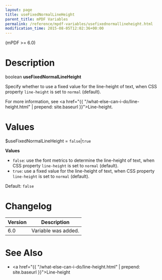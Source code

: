 ```yaml
---
layout: page
title: useFixedNormalLineHeight
parent_title: mPDF Variables
permalink: /reference/mpdf-variables/usefixednormallineheight.html
modification_time: 2015-08-05T12:02:36+00:00
---
```


(mPDF >= 6.0)

# Description

boolean **useFixedNormalLineHeight**

Specify whether to use a fixed value for the line-height of text, when CSS property `line-height` is set to `normal` (default).

For more information, see <a href="{{ "/what-else-can-i-do/line-height.html" | prepend: site.baseurl }}">Line-height</a>.

# Values

<span class="parameter">$useFixedNormalLineHeight</span> = `false`\|`true`

**Values**

* `false`: use the font metrics to determine the line-height of text, when CSS property `line-height` is set to `normal` (default).
* `true`: use a fixed value for the line-height of text, when CSS property `line-height` is set to `normal` (default).

Default: `false`

# Changelog

<table class="table">
<thead>
<tr>
  <th>Version</th>
  <th>Description</th>
</tr>
</thead>
<tbody>
<tr>
  <td>6.0</td>
  <td>Variable was added.</td>
</tr>
</tbody>
</table>

# See Also

* <a href="{{ "/what-else-can-i-do/line-height.html" | prepend: site.baseurl }}">Line-height</a>
